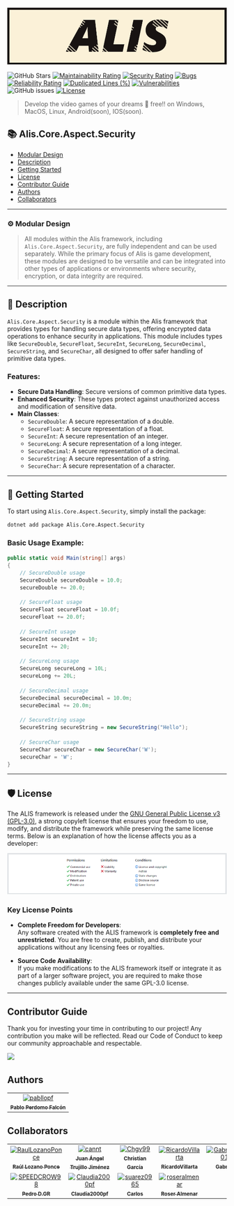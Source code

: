 ![Banner](https://raw.githubusercontent.com/pabllopf/Alis/master/docs/banner/Alis_Banner_970x250.png)

![GitHub Stars](https://img.shields.io/github/stars/pabllopf/alis?style=social)
[![Maintainability Rating](https://sonarcloud.io/api/project_badges/measure?project=pabllopf_Alis&metric=sqale_rating)](https://sonarcloud.io/summary/new_code?id=pabllopf_Alis)
[![Security Rating](https://sonarcloud.io/api/project_badges/measure?project=pabllopf_Alis&metric=security_rating)](https://sonarcloud.io/summary/new_code?id=pabllopf_Alis)
[![Bugs](https://sonarcloud.io/api/project_badges/measure?project=pabllopf_Alis&metric=bugs)](https://sonarcloud.io/summary/new_code?id=pabllopf_Alis)
[![Reliability Rating](https://sonarcloud.io/api/project_badges/measure?project=pabllopf_Alis&metric=reliability_rating)](https://sonarcloud.io/summary/new_code?id=pabllopf_Alis)
[![Duplicated Lines (%)](https://sonarcloud.io/api/project_badges/measure?project=pabllopf_Alis&metric=duplicated_lines_density)](https://sonarcloud.io/summary/new_code?id=pabllopf_Alis)
[![Vulnerabilities](https://sonarcloud.io/api/project_badges/measure?project=pabllopf_Alis&metric=vulnerabilities)](https://sonarcloud.io/summary/new_code?id=pabllopf_Alis)
![GitHub issues](https://img.shields.io/github/issues/pabllopf/alis?label=Open%20Tickets&color=green)
[![License](https://img.shields.io/badge/license-GPL%20v3.0-blue)](https://github.com/pabllopf/Alis/blob/main/LICENSE)

> Develop the video games of your dreams 💯 free!! on Windows, MacOS, Linux, Android(soon), IOS(soon).

## 📚 Alis.Core.Aspect.Security
- [Modular Design](#-modular-design)
- [Description](#-description)
- [Getting Started](#-getting-started)
- [License](#-license)
- [Contributor Guide](#-contributor-guide)
- [Authors](#-authors)
- [Collaborators](#-collaborators)

---

### ⚙️ Modular Design

> All modules within the Alis framework, including `Alis.Core.Aspect.Security`, are fully independent and can be used separately. While the primary focus of Alis is game development, these modules are designed to be versatile and can be integrated into other types of applications or environments where security, encryption, or data integrity are required.

---

## 📖 Description

`Alis.Core.Aspect.Security` is a module within the Alis framework that provides types for handling secure data types, offering encrypted data operations to enhance security in applications. This module includes types like `SecureDouble`, `SecureFloat`, `SecureInt`, `SecureLong`, `SecureDecimal`, `SecureString`, and `SecureChar`, all designed to offer safer handling of primitive data types.

### Features:
- **Secure Data Handling**: Secure versions of common primitive data types.
- **Enhanced Security**: These types protect against unauthorized access and modification of sensitive data.
- **Main Classes**:
    - `SecureDouble`: A secure representation of a double.
    - `SecureFloat`: A secure representation of a float.
    - `SecureInt`: A secure representation of an integer.
    - `SecureLong`: A secure representation of a long integer.
    - `SecureDecimal`: A secure representation of a decimal.
    - `SecureString`: A secure representation of a string.
    - `SecureChar`: A secure representation of a character.

---

## 🚀 Getting Started
To start using `Alis.Core.Aspect.Security`, simply install the package:

```bash
dotnet add package Alis.Core.Aspect.Security
```

### Basic Usage Example:

```csharp
public static void Main(string[] args)
{
    // SecureDouble usage
    SecureDouble secureDouble = 10.0;
    secureDouble += 20.0;

    // SecureFloat usage
    SecureFloat secureFloat = 10.0f;
    secureFloat += 20.0f;

    // SecureInt usage
    SecureInt secureInt = 10;
    secureInt += 20;

    // SecureLong usage
    SecureLong secureLong = 10L;
    secureLong += 20L;

    // SecureDecimal usage
    SecureDecimal secureDecimal = 10.0m;
    secureDecimal += 20.0m;

    // SecureString usage
    SecureString secureString = new SecureString("Hello");

    // SecureChar usage
    SecureChar secureChar = new SecureChar('W');
    secureChar = 'W';
}
```

---

## 🛡️ License

The ALIS framework is released under the [GNU General Public License v3 (GPL-3.0)](https://github.com/pabllopf/Alis/blob/master/license.md), a strong copyleft license that ensures your freedom to use, modify, and distribute the framework while preserving the same license terms. Below is an explanation of how the license affects you as a developer:

[![License](https://raw.githubusercontent.com/pabllopf/Alis/master/docs/licence/License.png)](https://github.com/pabllopf/Alis/blob/master/license.md)

### Key License Points

- **Complete Freedom for Developers**:  
  Any software created with the ALIS framework is **completely free and unrestricted**. You are free to create, publish, and distribute your applications without any licensing fees or royalties.

- **Source Code Availability**:  
  If you make modifications to the ALIS framework itself or integrate it as part of a larger software project, you are required to make those changes publicly available under the same GPL-3.0 license.

---

## Contributor Guide

Thank you for investing your time in contributing to our project! Any contribution you make will be reflected.
Read our Code of Conduct to keep our community approachable and respectable.

[![](https://img.shields.io/badge/Read%20More--blue)](https://github.com/pabllopf/Alis/blob/main/code_of_conduct.md)

## Authors

<table>
	<tbody>
		<tr>
            <td align="center">
                <a href="https://github.com/pabllopf">
                    <img src="https://avatars.githubusercontent.com/u/48176121?v=4" width="75;" alt="pabllopf"/>
                    <br />
                    <sub><b>Pablo Perdomo Falcón</b></sub>
                </a>
            </td>
		</tr>
	<tbody>
</table>

## Collaborators

<!-- readme: collaborators -start -->
<table>
	<tbody>
		<tr>
            <td align="center">
                <a href="https://github.com/RaulLozanoPonce">
                    <img src="https://avatars.githubusercontent.com/u/43152062?v=4" width="75;" alt="RaulLozanoPonce"/>
                    <br />
                    <sub><b>Raúl Lozano Ponce</b></sub>
                </a>
            </td>
            <td align="center">
                <a href="https://github.com/cannt">
                    <img src="https://avatars.githubusercontent.com/u/45520663?v=4" width="75;" alt="cannt"/>
                    <br />
                    <sub><b>Juan Ángel Trujillo Jiménez</b></sub>
                </a>
            </td>
            <td align="center">
                <a href="https://github.com/Chgv99">
                    <img src="https://avatars.githubusercontent.com/u/55676590?v=4" width="75;" alt="Chgv99"/>
                    <br />
                    <sub><b>Christian García</b></sub>
                </a>
            </td>
            <td align="center">
                <a href="https://github.com/RicardoVillarta">
                    <img src="https://avatars.githubusercontent.com/u/62963416?v=4" width="75;" alt="RicardoVillarta"/>
                    <br />
                    <sub><b>RicardoVillarta</b></sub>
                </a>
            </td>
            <td align="center">
                <a href="https://github.com/GabrielRT01">
                    <img src="https://avatars.githubusercontent.com/u/75950686?v=4" width="75;" alt="GabrielRT01"/>
                    <br />
                    <sub><b>Gabriel</b></sub>
                </a>
            </td>
		</tr>
		<tr>
            <td align="center">
                <a href="https://github.com/SPEEDCROW98">
                    <img src="https://avatars.githubusercontent.com/u/82670532?v=4" width="75;" alt="SPEEDCROW98"/>
                    <br />
                    <sub><b>Pedro D.GR</b></sub>
                </a>
            </td>
            <td align="center">
                <a href="https://github.com/Claudia2000pf">
                    <img src="https://avatars.githubusercontent.com/u/82757764?v=4" width="75;" alt="Claudia2000pf"/>
                    <br />
                    <sub><b>Claudia2000pf</b></sub>
                </a>
            </td>
            <td align="center">
                <a href="https://github.com/suarez0965">
                    <img src="https://avatars.githubusercontent.com/u/82760316?v=4" width="75;" alt="suarez0965"/>
                    <br />
                    <sub><b>Carlos</b></sub>
                </a>
            </td>
            <td align="center">
                <a href="https://github.com/roseralmenar">
                    <img src="https://avatars.githubusercontent.com/u/118014440?v=4" width="75;" alt="roseralmenar"/>
                    <br />
                    <sub><b>Roser Almenar</b></sub>
                </a>
            </td>
		</tr>
	<tbody>
</table>
<!-- readme: collaborators -end -->
